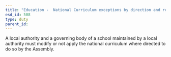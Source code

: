 ```yaml
---
title: "Education -  National Curriculum exceptions by direction and regulations in Wales"
esd_id: 508
type: duty
parent_id:  
---
```


A local authority and a governing body of a school maintained by a local authority must modify or not apply the national curriculum where directed to do so by the Assembly.

